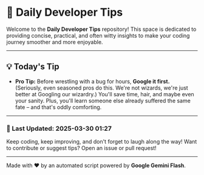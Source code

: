
# 🌟 Daily Developer Tips

Welcome to the **Daily Developer Tips** repository! This space is dedicated to providing concise, practical, and often witty insights to make your coding journey smoother and more enjoyable.

---

## 💡 Today's Tip

- **Pro Tip:**  Before wrestling with a bug for hours,  **Google it first.** (Seriously, even seasoned pros do this.  We're not wizards, we're just better at Googling our wizardry.)  You'll save time, hair, and maybe even your sanity.  Plus, you'll learn someone else already suffered the same fate – and that's oddly comforting.

---

### 📅 Last Updated: 2025-03-30 01:27

Keep coding, keep improving, and don't forget to laugh along the way! Want to contribute or suggest tips? Open an issue or pull request!

---

Made with ❤️ by an automated script powered by **Google Gemini Flash**.
